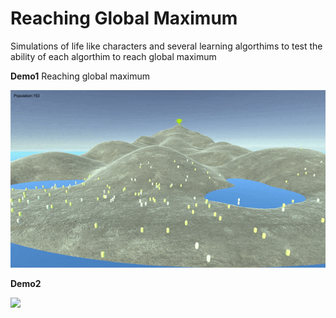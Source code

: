 # Reaching Global Maximum
Simulations of life like characters and several learning algorthims to test the ability of each algorthim to reach global maximum


**Demo1**
Reaching global maximum

![](images/game_extinction1.gif)
</br>

**Demo2**

![](images/lib_v_cons.JPG)
</br>


